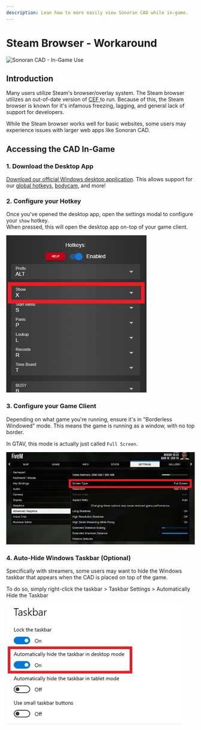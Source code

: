 ```yaml
---
description: Lean how to more easily view Sonoran CAD while in-game.
---
```


# Steam Browser - Workaround

![Sonoran CAD - In-Game Use](../.gitbook/assets/d812ed54ccfd9f58f3c4131dd3976465%20%281%29.gif)

## Introduction

Many users utilize Steam's browser/overlay system. The Steam browser utilizes an out-of-date version of [CEF ](https://en.wikipedia.org/wiki/Chromium_Embedded_Framework)to run. Because of this, the Steam browser is known for it's infamous freezing, lagging, and general lack of support for developers.

While the Steam browser works well for basic websites, some users may experience issues with larger web apps like Sonoran CAD.

## Accessing the CAD In-Game

### 1. Download the Desktop App

[Download our official Windows desktop application](./). This allows support for our [global hotkeys](../tutorials/other-features/configurable-hotkeys.md), [bodycam](../integration-plugins/twitch-overlay-and-bot.md), and more!

### 2. Configure your Hotkey

Once you've opened the desktop app, open the settings modal to configure your `show` hotkey.  
When pressed, this will open the desktop app on-top of your game client.

![Sonoran CAD - Desktop Hotkey: Show](../.gitbook/assets/image%20%28266%29.png)

### 3. Configure your Game Client

Depending on what game you're running, ensure it's in "Borderless Windowed" mode. This means the game is running as a window, with no top border.

In GTAV, this mode is actually just called `Full Screen`.

![GTA - Windowed Borderless Mode](../.gitbook/assets/image%20%28268%29.png)

### 4. Auto-Hide Windows Taskbar \(Optional\)

Specifically with streamers, some users may want to hide the Windows taskbar that appears when the CAD is placed on top of the game.

To do so, simply right-click the taskbar &gt; Taskbar Settings &gt; Automatically Hide the Taskbar

![Taskbar - Auto Hide](../.gitbook/assets/image%20%28267%29.png)



